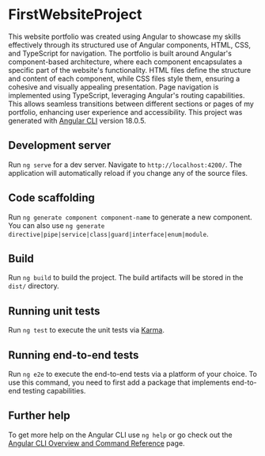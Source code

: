 # FirstWebsiteProject

This website portfolio was created using Angular to showcase my skills effectively through its structured use of Angular components, HTML, CSS, and TypeScript for navigation. The portfolio is built around Angular's component-based architecture, where each component encapsulates a specific part of the website's functionality. HTML files define the structure and content of each component, while CSS files style them, ensuring a cohesive and visually appealing presentation. Page navigation is implemented using TypeScript, leveraging Angular's routing capabilities. This allows seamless transitions between different sections or pages of my portfolio, enhancing user experience and accessibility. This project was generated with [Angular CLI](https://github.com/angular/angular-cli) version 18.0.5.

## Development server

Run `ng serve` for a dev server. Navigate to `http://localhost:4200/`. The application will automatically reload if you change any of the source files.

## Code scaffolding

Run `ng generate component component-name` to generate a new component. You can also use `ng generate directive|pipe|service|class|guard|interface|enum|module`.

## Build

Run `ng build` to build the project. The build artifacts will be stored in the `dist/` directory.

## Running unit tests

Run `ng test` to execute the unit tests via [Karma](https://karma-runner.github.io).

## Running end-to-end tests

Run `ng e2e` to execute the end-to-end tests via a platform of your choice. To use this command, you need to first add a package that implements end-to-end testing capabilities.

## Further help

To get more help on the Angular CLI use `ng help` or go check out the [Angular CLI Overview and Command Reference](https://angular.io/cli) page.
